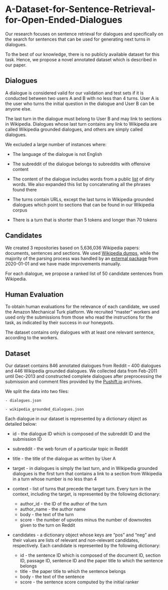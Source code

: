 # A-Dataset-for-Sentence-Retrieval-for-Open-Ended-Dialogues

Our research focuses on sentence retrieval for dialogues and specifically on the search for sentences that can be used for generating next turns in dialogues. 

To the best of our knowledge, there is no publicly available dataset for this task. Hence, we propose a novel annotated dataset which is described in our paper.
## Dialogues

A dialogue is considered valid for our validation and test sets if it is conducted between two users A and B with no less than 4 turns. User A is the user who turns the initial question in the dialogue and User B can be anyone else. 

The last turn in the dialogue must belong to User B and may link to sections in Wikipedia. Dialogues whose last turn contains any link to Wikipedia are called Wikipedia grounded dialogues, and others are simply called dialogues.

We excluded a large number of instances where:

- The language of the dialogue is not English

- The subreddit of the dialogue belongs to subreddits with offensive content

- The content of the dialogue includes words from  a public [list](https://github.com/LDNOOBW/List-of-Dirty-Naughty-Obscene-and-Otherwise-Bad-Words/blob/master/en) of dirty words. We also expanded this list by concatenating all the phrases found there

- The turns contain URLs, except the last turns in Wikipedia grounded dialogues which point to sections that can be found in our Wikipedia corpus

- There is a turn that is shorter than 5 tokens and longer than 70 tokens

## Candidates

We created 3 repositories based on 5,636,036 Wikipedia papers: documents, sentences and sections. We used [Wikipedia dumps](https://dumps.wikimedia.org/enwiki/20200101/enwiki-20200101-pages-articles-multistream.xml.bz2), while the majority of the parsing process was handled by an [external package](https://github.com/attardi/wikiextractor.git) from 2020-01-01 and we have made improvements manually.

For each dialogue, we propose a ranked list of 50 candidate sentences from Wikipedia. 
## Human Evaluation

To obtain human evaluations for the relevance of each candidate, we used the Amazon Mechanical Turk platform. We recruited “master” workers and used only the submissions from those who read the instructions for the task, as indicated by their success in our honeypots.

The dataset contains only dialogues with at least one relevant sentence, according to the workers.
## Dataset

Our dataset contains 846 annotated dialogues from Reddit – 400 dialogues and 446 Wikipedia grounded dialogues. We collected data from Feb-2011 until Dec-2013 and constructed complete dialogues after preprocessing the submission and comment files provided by the [Pushift.io](https://files.pushshift.io/reddit/) archives.

We split the data into two files: 

    - dialogues.json 

    - wikipedia_grounded_dialogues.json

Each dialogue in our dataset is represented by a dictionary object as detailed below:

- id - the dialogue ID which is composed of the subreddit ID and the submission ID
- subreddit - the web forum of a particular topic in Reddit
- title - the title of the dialogue as written by User A
- target - in dialogues is simply the last turn, and in Wikipedia grounded dialogues is the first turn that contains a link to a section from Wikipedia in a turn whose number is no less than 4
- context - list of turns that precede the target turn. Every turn in the context, including the target, is represented by the following dictionary:
    - author_id - the ID of the author of the turn
    - author_name - the author name
    - body - the text of the turn
    - score - the number of upvotes minus the number of downvotes given to the turn on Reddit

- candidates - a dictionary object whose keys are “pos” and “neg” and their values are lists of relevant and non-relevant candidates, respectively. Each candidate is represented by the following dictionary:

    - id - the sentence ID which is composed of the document ID, section ID, passage ID, sentence ID and the paper title to which the sentence belongs
    - title - the paper title to which the sentence belongs
    - body - the text of the sentence
    - score - the sentence score computed by the initial ranker
